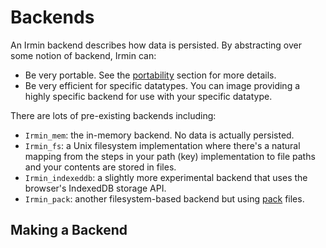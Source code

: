 # Backends

An Irmin backend describes how data is persisted. By abstracting over some notion of backend, Irmin can:

 - Be very portable. See the [portability]() section for more details.
 - Be very efficient for specific datatypes. You can image providing a highly specific backend for use with your specific datatype.

There are lots of pre-existing backends including:

 - `Irmin_mem`: the in-memory backend. No data is actually persisted.
 - `Irmin_fs`: a Unix filesystem implementation where there's a natural mapping from the steps in your path (key) implementation to file paths and your contents are stored in files.
 - `Irmin_indexeddb`: a slightly more experimental backend that uses the browser's IndexedDB storage API.
 - `Irmin_pack`: another filesystem-based backend but using [pack]() files.

## Making a Backend


